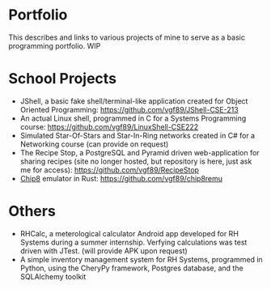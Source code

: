 # Portfolio
This describes and links to various projects of mine to serve as a basic programming portfolio. WIP

# School Projects
* JShell, a basic fake shell/terminal-like application created for Object Oriented Programming: https://github.com/vgf89/JShell-CSE-213
* An actual Linux shell, programmed in C for a Systems Programming course: https://github.com/vgf89/LinuxShell-CSE222
* Simulated Star-Of-Stars and Star-In-Ring networks created in C# for a Networking course (can provide on request)
* The Recipe Stop, a PostgreSQL and Pyramid driven web-application for sharing recipes (site no longer hosted, but repository is here, just ask me for access): https://github.com/vgf89/RecipeStop
* [Chip8](https://en.wikipedia.org/wiki/CHIP-8) emulator in Rust:
https://github.com/vgf89/chip8remu

# Others
* RHCalc, a meterological calculator Android app developed for RH Systems during a summer internship. Verfying calculations was test driven with JTest. (will provide APK upon request)
* A simple inventory management system for RH Systems, programmed in Python, using the CheryPy framework, Postgres database, and the SQLAlchemy toolkit
